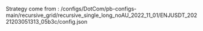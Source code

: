 Strategy come from : /configs/DotCom/pb-configs-main/recursive_grid/recursive_single_long_noAU_2022_11_01/ENJUSDT_20221203051313_05b3c/config.json
